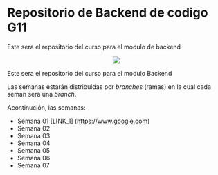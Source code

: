 # Repositorio de Backend de codigo G11

Este sera el repositorio del curso para el modulo de backend

<p align="center">
<img src="https://assets.website-files.com/624b2bd5b7be89e20392d489/624b37b08ca87609798e03a6_codigo-logo-blanco.svg"> </p>

Este sera el repositorio del curso para el modulo Backend

Las semanas estarán distribuidas por _branches_ (ramas) en la cual cada seman será una _branch_.

Acontinución, las semanas:

- Semana 01 [LINK_1] (https://www.google.com)
- Semana 02
- Semana 03
- Semana 04
- Semana 05
- Semana 06
- Semana 07
